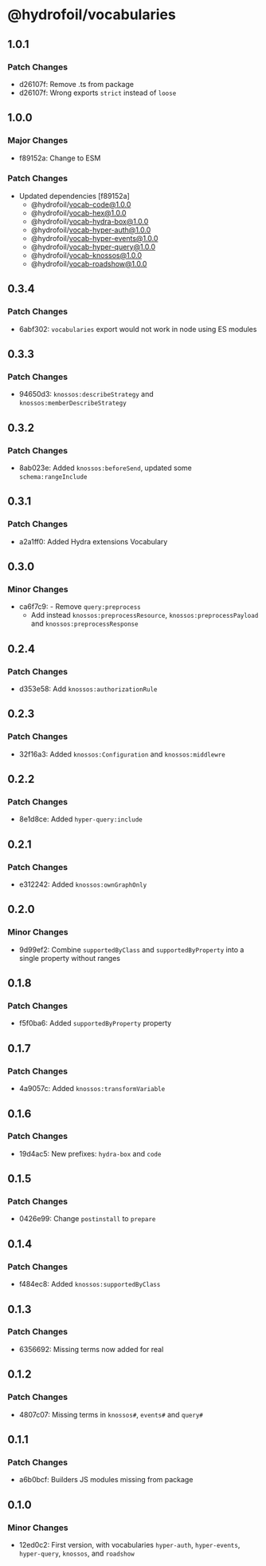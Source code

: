 # @hydrofoil/vocabularies

## 1.0.1

### Patch Changes

- d26107f: Remove .ts from package
- d26107f: Wrong exports `strict` instead of `loose`

## 1.0.0

### Major Changes

- f89152a: Change to ESM

### Patch Changes

- Updated dependencies [f89152a]
  - @hydrofoil/vocab-code@1.0.0
  - @hydrofoil/vocab-hex@1.0.0
  - @hydrofoil/vocab-hydra-box@1.0.0
  - @hydrofoil/vocab-hyper-auth@1.0.0
  - @hydrofoil/vocab-hyper-events@1.0.0
  - @hydrofoil/vocab-hyper-query@1.0.0
  - @hydrofoil/vocab-knossos@1.0.0
  - @hydrofoil/vocab-roadshow@1.0.0

## 0.3.4

### Patch Changes

- 6abf302: `vocabularies` export would not work in node using ES modules

## 0.3.3

### Patch Changes

- 94650d3: `knossos:describeStrategy` and `knossos:memberDescribeStrategy`

## 0.3.2

### Patch Changes

- 8ab023e: Added `knossos:beforeSend`, updated some `schema:rangeInclude`

## 0.3.1

### Patch Changes

- a2a1ff0: Added Hydra extensions Vocabulary

## 0.3.0

### Minor Changes

- ca6f7c9: - Remove `query:preprocess`
  - Add instead `knossos:preprocessResource`, `knossos:preprocessPayload` and `knossos:preprocessResponse`

## 0.2.4

### Patch Changes

- d353e58: Add `knossos:authorizationRule`

## 0.2.3

### Patch Changes

- 32f16a3: Added `knossos:Configuration` and `knossos:middlewre`

## 0.2.2

### Patch Changes

- 8e1d8ce: Added `hyper-query:include`

## 0.2.1

### Patch Changes

- e312242: Added `knossos:ownGraphOnly`

## 0.2.0

### Minor Changes

- 9d99ef2: Combine `supportedByClass` and `supportedByProperty` into a single property without ranges

## 0.1.8

### Patch Changes

- f5f0ba6: Added `supportedByProperty` property

## 0.1.7

### Patch Changes

- 4a9057c: Added `knossos:transformVariable`

## 0.1.6

### Patch Changes

- 19d4ac5: New prefixes: `hydra-box` and `code`

## 0.1.5

### Patch Changes

- 0426e99: Change `postinstall` to `prepare`

## 0.1.4

### Patch Changes

- f484ec8: Added `knossos:supportedByClass`

## 0.1.3

### Patch Changes

- 6356692: Missing terms now added for real

## 0.1.2

### Patch Changes

- 4807c07: Missing terms in `knossos#`, `events#` and `query#`

## 0.1.1

### Patch Changes

- a6b0bcf: Builders JS modules missing from package

## 0.1.0

### Minor Changes

- 12ed0c2: First version, with vocabularies `hyper-auth`, `hyper-events`, `hyper-query`, `knossos`, and `roadshow`
